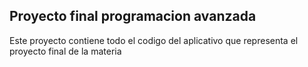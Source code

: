 ## Proyecto final programacion avanzada

Este proyecto contiene todo el codigo del aplicativo que 
representa el proyecto final de la materia